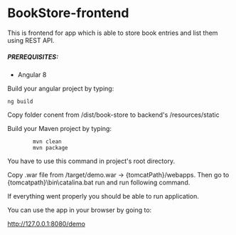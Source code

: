 # BookStore-frontend

This is frontend for app which is able to store book entries and list them using REST API.

##### PREREQUISITES:

- Angular 8 

Build your angular project by typing:

    ng build
  
Copy folder conent from /dist/book-store to backend's /resources/static

Build your Maven project by typing:

            mvn clean
            mvn package

You have to use this command in project's root directory.

Copy .war file from /target/demo.war -> {tomcatPath}/webapps.
Then go to {tomcatpath}\bin\catalina.bat run and run following command.



If everything went properly you should be able to run application.

You can use the app in your browser by going to:

http://127.0.0.1:8080/demo
